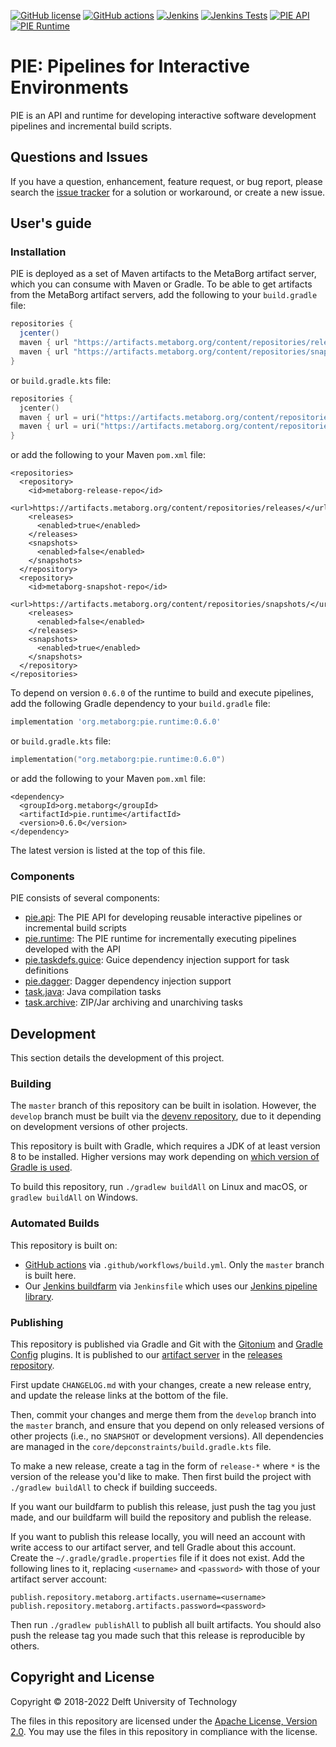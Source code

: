 [![GitHub license](https://img.shields.io/github/license/metaborg/pie)](https://github.com/metaborg/pie/blob/master/LICENSE)
[![GitHub actions](https://img.shields.io/github/workflow/status/metaborg/pie/Build?label=GitHub%20actions)](https://github.com/metaborg/pie/actions/workflows/build.yml)
[![Jenkins](https://img.shields.io/jenkins/build/https/buildfarm.metaborg.org/job/metaborg/job/pie/job/master?label=Jenkins)](https://buildfarm.metaborg.org/job/metaborg/job/pie/job/master/lastBuild)
[![Jenkins Tests](https://img.shields.io/jenkins/tests/https/buildfarm.metaborg.org/job/metaborg/job/pie/job/master?label=Jenkins%20tests)](https://buildfarm.metaborg.org/job/metaborg/job/pie/job/master/lastBuild/testReport/)
[![PIE API](https://img.shields.io/maven-metadata/v?label=pie.api&metadataUrl=https%3A%2F%2Fartifacts.metaborg.org%2Fcontent%2Frepositories%2Freleases%2Forg%2Fmetaborg%2Fpie.api%2Fmaven-metadata.xml)](https://mvnrepository.com/artifact/org.metaborg/pie.api?repo=metaborg-releases)
[![PIE Runtime](https://img.shields.io/maven-metadata/v?label=pie.runtime&metadataUrl=https%3A%2F%2Fartifacts.metaborg.org%2Fcontent%2Frepositories%2Freleases%2Forg%2Fmetaborg%2Fpie.runtime%2Fmaven-metadata.xml)](https://mvnrepository.com/artifact/org.metaborg/pie.runtime?repo=metaborg-releases)

# PIE: Pipelines for Interactive Environments

PIE is an API and runtime for developing interactive software development pipelines and incremental build scripts.

## Questions and Issues

If you have a question, enhancement, feature request, or bug report, please search the [issue tracker](https://github.com/metaborg/pie/issues) for a solution or workaround, or create a new issue.

## User's guide

### Installation

PIE is deployed as a set of Maven artifacts to the MetaBorg artifact server, which you can consume with Maven or Gradle.
To be able to get artifacts from the MetaBorg artifact servers, add the following to your `build.gradle` file:

```gradle
repositories {
  jcenter()
  maven { url "https://artifacts.metaborg.org/content/repositories/releases/" }
  maven { url "https://artifacts.metaborg.org/content/repositories/snapshots/" }
}
```

or `build.gradle.kts` file:

```gradle.kts
repositories {
  jcenter()
  maven { url = uri("https://artifacts.metaborg.org/content/repositories/releases/") }
  maven { url = uri("https://artifacts.metaborg.org/content/repositories/snapshots/") }
}
```

or add the following to your Maven `pom.xml` file:

```maven-pom
<repositories>
  <repository>
    <id>metaborg-release-repo</id>
    <url>https://artifacts.metaborg.org/content/repositories/releases/</url>
    <releases>
      <enabled>true</enabled>
    </releases>
    <snapshots>
      <enabled>false</enabled>
    </snapshots>
  </repository>
  <repository>
    <id>metaborg-snapshot-repo</id>
    <url>https://artifacts.metaborg.org/content/repositories/snapshots/</url>
    <releases>
      <enabled>false</enabled>
    </releases>
    <snapshots>
      <enabled>true</enabled>
    </snapshots>
  </repository>
</repositories>
```

To depend on version `0.6.0` of the runtime to build and execute pipelines, add the following Gradle dependency to your `build.gradle` file:

```gradle
implementation 'org.metaborg:pie.runtime:0.6.0'
```

or `build.gradle.kts` file:

```gradle.kts
implementation("org.metaborg:pie.runtime:0.6.0")
```

or add the following to your Maven `pom.xml` file:

```maven-pom
<dependency>
  <groupId>org.metaborg</groupId>
  <artifactId>pie.runtime</artifactId>
  <version>0.6.0</version>
</dependency>
```

The latest version is listed at the top of this file.

### Components

PIE consists of several components:

* [pie.api](core/api): The PIE API for developing reusable interactive pipelines or incremental build scripts
* [pie.runtime](core/runtime): The PIE runtime for incrementally executing pipelines developed with the API
* [pie.taskdefs.guice](core/taskdefs.guice): Guice dependency injection support for task definitions
* [pie.dagger](core/dagger): Dagger dependency injection support
* [task.java](core/task.java): Java compilation tasks
* [task.archive](core/task.archive): ZIP/Jar archiving and unarchiving tasks

## Development

This section details the development of this project.

### Building

The `master` branch of this repository can be built in isolation.
However, the `develop` branch must be built via the [devenv repository](https://github.com/metaborg/devenv), due to it depending on development versions of other projects.

This repository is built with Gradle, which requires a JDK of at least version 8 to be installed. Higher versions may work depending on [which version of Gradle is used](https://docs.gradle.org/current/userguide/compatibility.html).

To build this repository, run `./gradlew buildAll` on Linux and macOS, or `gradlew buildAll` on Windows.

### Automated Builds

This repository is built on:
- [GitHub actions](https://github.com/metaborg/pie/actions/workflows/build.yml) via `.github/workflows/build.yml`. Only the `master` branch is built here.
- Our [Jenkins buildfarm](https://buildfarm.metaborg.org/view/Devenv/job/metaborg/job/pie/) via `Jenkinsfile` which uses our [Jenkins pipeline library](https://github.com/metaborg/jenkins.pipeline/).

### Publishing

This repository is published via Gradle and Git with the [Gitonium](https://github.com/metaborg/gitonium) and [Gradle Config](https://github.com/metaborg/gradle.config) plugins.
It is published to our [artifact server](https://artifacts.metaborg.org) in the [releases repository](https://artifacts.metaborg.org/content/repositories/releases/).

First update `CHANGELOG.md` with your changes, create a new release entry, and update the release links at the bottom of the file.

Then, commit your changes and merge them from the `develop` branch into the `master` branch, and ensure that you depend on only released versions of other projects (i.e., no `SNAPSHOT` or development versions).
All dependencies are managed in the `core/depconstraints/build.gradle.kts` file.

To make a new release, create a tag in the form of `release-*` where `*` is the version of the release you'd like to make.
Then first build the project with `./gradlew buildAll` to check if building succeeds.

If you want our buildfarm to publish this release, just push the tag you just made, and our buildfarm will build the repository and publish the release.

If you want to publish this release locally, you will need an account with write access to our artifact server, and tell Gradle about this account.
Create the `~/.gradle/gradle.properties` file if it does not exist.
Add the following lines to it, replacing `<username>` and `<password>` with those of your artifact server account:
```
publish.repository.metaborg.artifacts.username=<username>
publish.repository.metaborg.artifacts.password=<password>
```
Then run `./gradlew publishAll` to publish all built artifacts.
You should also push the release tag you made such that this release is reproducible by others.

## Copyright and License

Copyright © 2018-2022 Delft University of Technology

The files in this repository are licensed under the [Apache License, Version 2.0](https://www.apache.org/licenses/LICENSE-2.0).
You may use the files in this repository in compliance with the license.
